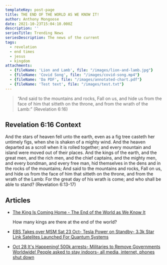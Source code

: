 ```yaml
---
templateKey: post-page
title: THE END OF THE WORLD AS WE KNOW IT!
author: Anthony Mongoose
date: 2021-10-23T15:04:10.000Z
description: ''
seriesTitle: Trending News
seriesDescription: The news of the current
tags:
  - revelation
  - end times
  - jesus
  - kingdom
attachments:
  - {fileName: 'Lion and Lamb', file: "/images/lion-and-lamb.jpg"}
  - {fileName: 'Covid Song', file: "/images/covid-song.mp4"}
  - {fileName: 'Da PDF', file: "/images/annotated-chart.pdf"}
  - {fileName: 'Test text', file: "/images/test.txt"}
---
```

> “And said to the mountains and rocks, Fall on us, and hide us from the face of him that sitteth on the throne, and from the wrath of the Lamb:”
> (Revelation 6:16)

## Revelation 6:16 Context

And the stars of heaven fell unto the earth, even as a fig tree casteth her untimely figs, when she is shaken of a mighty wind.
And the heaven departed as a scroll when it is rolled together; and every mountain and island were moved out of their places.
And the kings of the earth, and the great men, and the rich men, and the chief captains, and the mighty men, and every bondman, and every free man, hid themselves in the dens and in the rocks of the mountains;
And said to the mountains and rocks, Fall on us, and hide us from the face of him that sitteth on the throne, and from the wrath of the Lamb:
For the great day of his wrath is come; and who shall be able to stand?
(Revelation 6:13-17)



## Articles

* [The King Is Coming Home - The End of the World as We Know It](https://beforeitsnews.com/beyond-science/2021/10/the-king-is-coming-home-the-end-of-the-world-as-we-know-it-2454010.html)

  How many kings are there at the end of the world?
* [EBS Takes over MSM Sat 23 Oct- Tesla Power on Standby- 3.3k Star Link Satelites Launched For Quantum Systems](https://beforeitsnews.com/beyond-science/2021/10/ebs-takes-over-msm-sat-23-oct-tesla-power-on-standby-3-3k-star-link-satelites-launched-for-quantum-systems-2454020.html)
* [Oct 28 It's Happening! 500k arrests- Militaries to Remove Governments Worldwide! People asked to stay indoors- all media, internet, phones shut down](https://beforeitsnews.com/beyond-science/2021/10/oct-28-its-happening-500k-arrests-militaries-to-remove-governments-worldwide-people-asked-to-stay-indoors-all-media-internet-phones-shut-down-2454022.html)